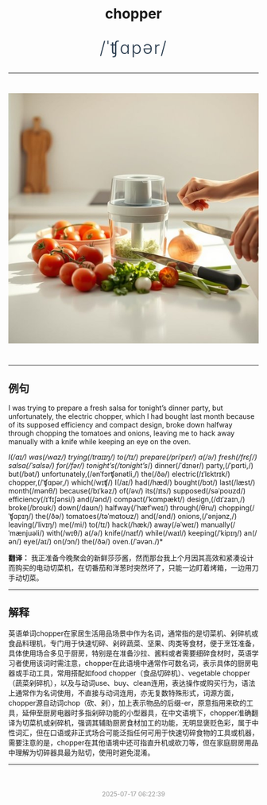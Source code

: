 <div align="center">

# chopper

<div style="margin: 30px 0;">
<h1 style="font-size: 2.5em; font-weight: 300; letter-spacing: 2px; margin: 0; color: #2c3e50;">
/ˈʧɑpər/
</h1>
</div>

</div>

---

<div align="center" style="margin: 40px 0;">

![chopper](images/chopper.png)

</div>

---

## 例句

I was trying to prepare a fresh salsa for tonight’s dinner party, but unfortunately, the electric chopper, which I had bought last month because of its supposed efficiency and compact design, broke down halfway through chopping the tomatoes and onions, leaving me to hack away manually with a knife while keeping an eye on the oven.

*I(/aɪ/) was(/wɑz/) trying(/traɪɪŋ/) to(/tɪ/) prepare(/priˈpɛr/) a(/ə/) fresh(/frɛʃ/) salsa(/ˈsɑlsə/) for(/fər/) tonight’s(/tonight’s*/) dinner(/ˈdɪnər/) party,(/ˈpɑrti,/) but(/bət/) unfortunately,(/ənˈfɔrʧənətli,/) the(/ðə/) electric(/ɪˈlɛktrɪk/) chopper,(/ˈʧɑpər,/) which(/wɪʧ/) I(/aɪ/) had(/hæd/) bought(/bɔt/) last(/læst/) month(/mənθ/) because(/bɪˈkəz/) of(/əv/) its(/ɪts/) supposed(/səˈpoʊzd/) efficiency(/ɪˈfɪʃənsi/) and(/ənd/) compact(/ˈkɑmpækt/) design,(/dɪˈzaɪn,/) broke(/broʊk/) down(/daʊn/) halfway(/ˈhæfˈweɪ/) through(/θru/) chopping(/ˈʧɑpɪŋ/) the(/ðə/) tomatoes(/təˈmɑtoʊz/) and(/ənd/) onions,(/ˈənjənz,/) leaving(/ˈlivɪŋ/) me(/mi/) to(/tɪ/) hack(/hæk/) away(/əˈweɪ/) manually(/ˈmænjuəli/) with(/wɪθ/) a(/ə/) knife(/naɪf/) while(/waɪl/) keeping(/ˈkipɪŋ/) an(/ən/) eye(/aɪ/) on(/ɔn/) the(/ðə/) oven.(/ˈəvən./)*

**翻译：** 我正准备今晚聚会的新鲜莎莎酱，然而那台我上个月因其高效和紧凑设计而购买的电动切菜机，在切番茄和洋葱时突然坏了，只能一边盯着烤箱，一边用刀手动切菜。

---

## 解释

英语单词chopper在家居生活用品场景中作为名词，通常指的是切菜机、剁碎机或食品料理机，专门用于快速切碎、剁碎蔬菜、坚果、肉类等食材，便于烹饪准备，具体使用场合多见于厨房，特别是在准备沙拉、酱料或者需要细碎食材时，英语学习者使用该词时需注意，chopper在此语境中通常作可数名词，表示具体的厨房电器或手动工具，常用搭配如food chopper（食品切碎机）、vegetable chopper（蔬菜剁碎机），以及与动词use、buy、clean连用，表达操作或购买行为，语法上通常作为名词使用，不直接与动词连用，亦无复数特殊形式，词源方面，chopper源自动词chop（砍、剁），加上表示物品的后缀-er，原意指用来砍的工具，延伸至厨房电器时多指剁碎功能的小型器具，在中文语境下，chopper准确翻译为切菜机或剁碎机，强调其辅助厨房食材加工的功能，无明显褒贬色彩，属于中性词汇，但在口语或非正式场合可能泛指任何可用于快速切碎食物的工具或机器，需要注意的是，chopper在其他语境中还可指直升机或砍刀等，但在家庭厨房用品中理解为切碎器具最为贴切，使用时避免混淆。


---

<div align="center" style="margin-top: 50px;">
<small style="color: #999; font-size: 0.9em;">2025-07-17 06:22:39</small>
</div>
